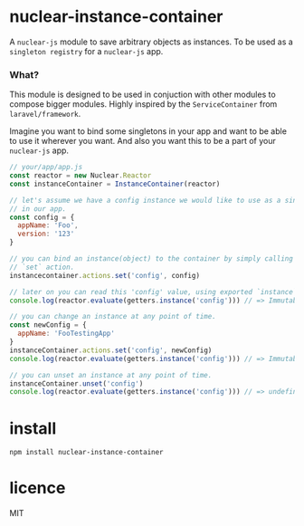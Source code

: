 # nuclear-instance-container

A `nuclear-js` module to save arbitrary objects as instances. To be used as a `singleton registry` for a `nuclear-js` app.

### What?

This module is designed to be used in conjuction with other modules to compose bigger modules.
Highly inspired by the `ServiceContainer` from `laravel/framework`.

Imagine you want to bind some singletons in your app and want to be able to use it wherever you want.
And also you want this to be a part of your `nuclear-js` app.

```js
// your/app/app.js
const reactor = new Nuclear.Reactor
const instanceContainer = InstanceContainer(reactor)

// let's assume we have a config instance we would like to use as a singleton
// in our app.
const config = {
  appName: 'Foo',
  version: '123'
}

// you can bind an instance(object) to the container by simply calling exported
// `set` action.
instancecontainer.actions.set('config', config)

// later on you can read this 'config' value, using exported `instance` getter.
console.log(reactor.evaluate(getters.instance('config'))) // => Immutable(config)

// you can change an instance at any point of time.
const newConfig = {
  appName: 'FooTestingApp'
}
instanceContainer.actions.set('config', newConfig)
console.log(reactor.evaluate(getters.instance('config'))) // => Immutable(newConfig)

// you can unset an instance at any point of time.
instanceContainer.unset('config')
console.log(reactor.evaluate(getters.instance('config'))) // => undefined
```

# install

```
npm install nuclear-instance-container
```

# licence

MIT
